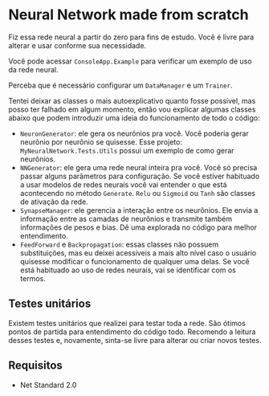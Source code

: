 # Neural Network made from scratch

Fiz essa rede neural a partir do zero para fins de estudo. Você é livre para alterar e usar conforme sua necessidade. 

Você pode acessar ```ConsoleApp.Example``` para verificar um exemplo de uso da rede neural. 

Perceba que é necessário configurar um ```DataManager``` e um ```Trainer```. 

Tentei deixar as classes o mais autoexplicativo quanto fosse possível, mas posso ter falhado em algum momento, então vou explicar algumas classes abaixo que podem introduzir uma ideia do funcionamento de todo o código:

- ```NeuronGenerator```: ele gera os neurônios pra você. Você poderia gerar neurônio por neurônio se quisesse. Esse projeto: ```MyNeuralNetwork.Tests.Utils``` possui um exemplo de como gerar neurônios. 
- ```NNGenerator```: ele gera uma rede neural inteira pra você. Você só precisa passar alguns parâmetros para configuração. Se você estiver habituado a usar modelos de redes neurais você vai entender o que está acontecendo no método ```Generate```. ```Relu``` ou ```Sigmoid``` ou ```Tanh``` são classes de ativação da rede. 
- ```SynapseManager```: ele gerencia a interação entre os neurônios. Ele envia a informação entre as camadas de neurônios e transmite também informações de pesos e bias. Dê uma explorada no código para melhor entendimento. 
- ```FeedForward``` e ```Backpropagation```: essas classes não possuem substituições, mas eu deixei acessíveis a mais alto nível caso o usuário quisesse modificar o funcionamento de qualquer uma delas. Se você está habituado ao uso de redes neurais, vai se identificar com os termos. 

## Testes unitários

Existem testes unitários que realizei para testar toda a rede. São ótimos pontos de partida para entendimento do código todo. Recomendo a leitura desses testes e, novamente, sinta-se livre para alterar ou criar novos testes. 

## Requisitos

- Net Standard 2.0